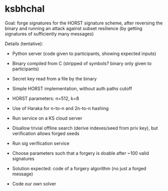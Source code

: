 # ksbhchal

Goal: forge signatures for the HORST signature scheme, after reversing
the binary and running an attack against subset resilience (by getting
signatures of sufficiently many messages)

Details (tentative):

* Python server (code given to participants, showing expected inputs)

* Binary compiled from C (stripped of symbols? binary only given to
  participants)

* Secret key read from a file by the binary

* Simple HORST implementation, without auth paths cutoff

* HORST parameters: n=512, k=8

* Use of Haraka for n-to-n and 2n-to-n hashing

* Run service on a KS cloud server

* Disallow trivial offline search (derive indexes/seed from priv key),
  but verification allows forged seeds

* Run sig verification service

* Choose parameters such that a forgery is doable after ~100 valid signatures

* Solution expected: code of a forgery algorithm (no just a forged message)

* Code our own solver


